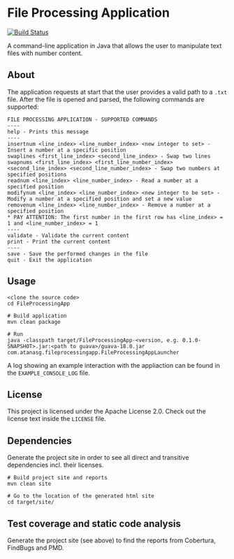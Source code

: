 # File Processing Application

[![Build Status](https://travis-ci.org/atanasg/file-processing-application.svg?branch=master)](https://travis-ci.org/atanasg/file-processing-application)

A command-line application in Java that allows the user to manipulate text files with number content.

## About
The application requests at start that the user provides a valid path to a `.txt` file.
After the file is opened and parsed, the following commands are supported:
```
FILE PROCESSING APPLICATION - SUPPORTED COMMANDS
----
help - Prints this message
----
insertnum <line_index> <line_number_index> <new integer to set> - Insert a number at a specific position
swaplines <first_line_index> <second_line_index> - Swap two lines
swapnums <first_line_index> <first_line_number_index> <second_line_index> <second_line_number_index> - Swap two numbers at specified positions
readnum <line_index> <line_number_index> - Read a number at a specified position
modifynum <line_index> <line_number_index> <new integer to be set> - Modify a number at a specified position and set a new value
removenum <line_index> <line_number_index> - Remove a number at a specified position
* PAY ATTENTION: The first number in the first row has <line_index> = 1 and <line_number_index> = 1
----
validate - Validate the current content
print - Print the current content
----
save - Save the performed changes in the file
quit - Exit the application
```

## Usage
```shell
<clone the source code>
cd FileProcessingApp

# Build application
mvn clean package

# Run
java -classpath target/FileProcessingApp-<version, e.g. 0.1.0-SNAPSHOT>.jar:<path to guava>/guava-18.0.jar com.atanasg.fileprocessingapp.FileProcessingAppLauncher
```
A log showing an example interaction with the appliaction can be found in the `EXAMPLE_CONSOLE_LOG` file.

## License
This project is licensed under the Apache License 2.0. Check out the license text inside  the `LICENSE` file.

## Dependencies
Generate the project site in order to see all direct and transitive dependencies incl. their licenses.
```shell
# Build project site and reports
mvn clean site

# Go to the location of the generated html site
cd target/site/
```
## Test coverage and static code analysis
Generate the project site (see above) to find the reports from Cobertura, FindBugs and PMD.
